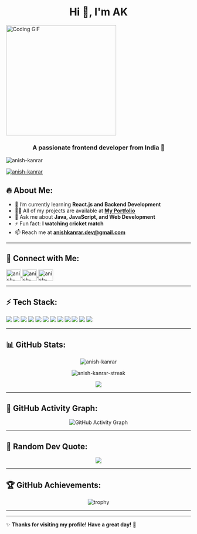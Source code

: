 <h1 align="center">Hi 👋, I'm AK</h1>



<img src="https://media3.giphy.com/media/v1.Y2lkPTc5MGI3NjExNXJpeHI1NDFzeHNmZGZxMWZyeWtmZzF1aHNjbDRiM2p3cnd4aW1mciZlcD12MV9pbnRlcm5hbF9naWZfYnlfaWQmY3Q9Zw/78XCFBGOlS6keY1Bil/giphy.gif" alt="Coding GIF" width="300"/>

<h3 align="center">A passionate frontend developer from India 🚀</h3>

<p align="left"> <img src="https://komarev.com/ghpvc/?username=anish-kanrar&label=Profile%20views&color=0e75b6&style=flat" alt="anish-kanrar" /> </p>

<p align="left"> 
  <a href="https://github.com/ryo-ma/github-profile-trophy">
    <img src="https://github-profile-trophy.vercel.app/?username=anish-kanrar&theme=onedark&row=1" alt="anish-kanrar" />
  </a> 
</p>

## 🔥 About Me:
- 🌱 I’m currently learning **React.js and Backend Development**
- 👨‍💻 All of my projects are available at **[My Portfolio](#)**
- 💬 Ask me about **Java, JavaScript, and Web Development**
- ⚡ Fun fact: **I watching cricket match**
- 📫 Reach me at **anishkanrar.dev@gmail.com**  

---

## 📱 Connect with Me:
<p align="left">
  <a href="https://linkedin.com/in/anish-kanrar-1b716128a" target="blank">
    <img align="center" src="https://raw.githubusercontent.com/rahuldkjain/github-profile-readme-generator/master/src/images/icons/Social/linked-in-alt.svg" alt="anish-kanrar" height="30" width="40" />
  </a>
  <a href="https://www.facebook.com/profile.php?id=100085257558391" target="blank">
    <img align="center" src="https://raw.githubusercontent.com/rahuldkjain/github-profile-readme-generator/master/src/images/icons/Social/facebook.svg" alt="anish-kanrar" height="30" width="40" />
  </a>
  <a href="https://www.youtube.com/c/anishkanrar" target="blank">
    <img align="center" src="https://raw.githubusercontent.com/rahuldkjain/github-profile-readme-generator/master/src/images/icons/Social/youtube.svg" alt="anish-kanrar" height="30" width="40" />
  </a>
</p>

---

## ⚡ Tech Stack:
<p align="left">
  <img src="https://img.shields.io/badge/-Java-007396?style=flat-square&logo=java&logoColor=white" />
  <img src="https://img.shields.io/badge/-C++-00599C?style=flat-square&logo=c%2B%2B&logoColor=white" />
  <img src="https://img.shields.io/badge/-C-A8B9CC?style=flat-square&logo=c&logoColor=white" />
  <img src="https://img.shields.io/badge/-JavaScript-F7DF1E?style=flat-square&logo=javascript&logoColor=black" />
  <img src="https://img.shields.io/badge/-React.js-61DAFB?style=flat-square&logo=react&logoColor=black" />
  <img src="https://img.shields.io/badge/-Node.js-339933?style=flat-square&logo=node.js&logoColor=white" />
  <img src="https://img.shields.io/badge/-Express.js-000000?style=flat-square&logo=express&logoColor=white" />
  <img src="https://img.shields.io/badge/-Python-3776AB?style=flat-square&logo=python&logoColor=white" />
  <img src="https://img.shields.io/badge/-Git-F05032?style=flat-square&logo=git&logoColor=white" />
  <img src="https://img.shields.io/badge/-HTML-E34F26?style=flat-square&logo=html5&logoColor=white" />
  <img src="https://img.shields.io/badge/-CSS-1572B6?style=flat-square&logo=css3&logoColor=white" />
  <img src="https://img.shields.io/badge/-Bootstrap-7952B3?style=flat-square&logo=bootstrap&logoColor=white" />
</p>


---

## 📊 GitHub Stats:
<p align="center">
  <img src="https://github-readme-stats.vercel.app/api?username=anish-kanrar&show_icons=true&theme=react" alt="anish-kanrar" />
</p>

<p align="center">
  <img src="https://github-readme-streak-stats.herokuapp.com/?user=anish-kanrar&theme=radical" alt="anish-kanrar-streak" />
</p>

<p align="center">
  <img src="https://github-readme-stats.vercel.app/api/top-langs/?username=anish-kanrar&layout=compact&theme=tokyonight" />
</p>

---

## 🎯 GitHub Activity Graph:
<p align="center">
  <img src="https://github-readme-activity-graph.vercel.app/graph?username=anish-kanrar&theme=react-dark" alt="GitHub Activity Graph" />
</p>


---

## 🌟 Random Dev Quote:
<p align="center">
  <img src="https://quotes-github-readme.vercel.app/api?type=horizontal&theme=tokyonight" />
</p>

---

## 🏆 GitHub Achievements:
<p align="center">
  <img src="https://github-profile-trophy.vercel.app/?username=anish-kanrar&theme=matrix&no-bg=true&no-frame=true&column=4" alt="trophy" />
</p>

---


---

✨ **Thanks for visiting my profile! Have a great day!** 🚀

